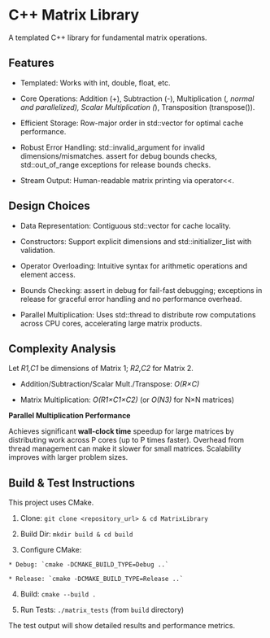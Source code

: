# C++ Matrix Library

A templated C++ library for fundamental matrix operations.

## Features

  * Templated: Works with int, double, float, etc.

  * Core Operations: Addition (+), Subtraction (-), Multiplication (*, normal and parallelized), Scalar Multiplication (*), Transposition (transpose()).

  * Efficient Storage: Row-major order in std::vector for optimal cache performance.

  * Robust Error Handling: std::invalid_argument for invalid dimensions/mismatches. assert for debug bounds checks, std::out_of_range exceptions for release bounds checks.

  * Stream Output: Human-readable matrix printing via operator<<.

## Design Choices

  * Data Representation: Contiguous std::vector for cache locality.

  * Constructors: Support explicit dimensions and std::initializer_list with validation.

  * Operator Overloading: Intuitive syntax for arithmetic operations and element access.

  * Bounds Checking: assert in debug for fail-fast debugging; exceptions in release for graceful error handling and no performance overhead.

  * Parallel Multiplication: Uses std::thread to distribute row computations across CPU cores, accelerating large matrix products.

## Complexity Analysis

Let *R1​,C1*​ be dimensions of Matrix 1; *R2​,C2*​ for Matrix 2.

  * Addition/Subtraction/Scalar Mult./Transpose: *O(R×C)*

  * Matrix Multiplication: *O(R1​×C1​×C2​)* (or *O(N3)* for N×N matrices)

**Parallel Multiplication Performance**

Achieves significant **wall-clock time** speedup for large matrices by distributing work across P cores (up to P times faster). Overhead from thread management can make it slower for small matrices. Scalability improves with larger problem sizes.

## Build & Test Instructions

This project uses CMake.

  1. Clone: `git clone <repository_url> & cd MatrixLibrary`

  2. Build Dir: `mkdir build & cd build`

  3. Configure CMake:

    * Debug: `cmake -DCMAKE_BUILD_TYPE=Debug ..`

    * Release: `cmake -DCMAKE_BUILD_TYPE=Release ..`

  4. Build: `cmake --build .`

  5. Run Tests: `./matrix_tests` (from `build` directory)

The test output will show detailed results and performance metrics.
